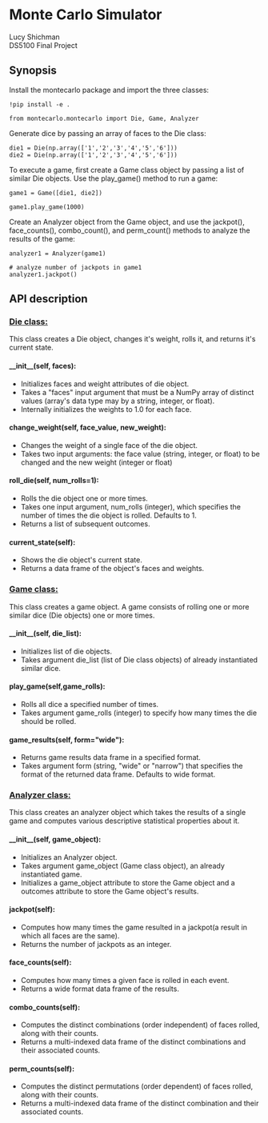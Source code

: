 # Monte Carlo Simulator
Lucy Shichman \
DS5100 Final Project
## Synopsis
Install the montecarlo package and import the three classes:
```
!pip install -e .
```
```
from montecarlo.montecarlo import Die, Game, Analyzer
```
Generate dice by passing an array of faces to the Die class:
```
die1 = Die(np.array(['1','2','3','4','5','6']))
die2 = Die(np.array(['1','2','3','4','5','6']))
```
To execute a game, first create a Game class object by passing a list of similar Die objects. Use the play_game() method to run a game:
```
game1 = Game([die1, die2])
```
```
game1.play_game(1000)
```
Create an Analyzer object from the Game object, and use the jackpot(), face_counts(), combo_count(), and perm_count() methods to analyze the results of the game:
```
analyzer1 = Analyzer(game1)
```
```
# analyze number of jackpots in game1
analyzer1.jackpot()
```
## API description
### <ins>Die class:</ins> 
This class creates a Die object, changes it's weight, rolls it, and returns it's current state.
#### \_\_init__(self, faces): 
* Initializes faces and weight attributes of die object.
* Takes a "faces" input argument that must be a NumPy array of distinct values (array's data type may by a string, integer, or float).
* Internally initializes the weights to 1.0 for each face. 
#### change_weight(self, face_value, new_weight):
* Changes the weight of a single face of the die object.
* Takes two input arguments: the face value (string, integer, or float) to be changed and the new weight (integer or float)
#### roll_die(self, num_rolls=1):
* Rolls the die object one or more times.
* Takes one input argument, num_rolls (integer), which specifies the number of times the die object is rolled. Defaults to 1.
* Returns a list of subsequent outcomes.
#### current_state(self):
* Shows the die object's current state.
* Returns a data frame of the object's faces and weights.
### <ins>Game class:</ins>
This class creates a game object. A game consists of rolling one or more similar dice (Die objects) one or more times.
#### \_\_init__(self, die_list):
* Initializes list of die objects.
* Takes argument die_list (list of Die class objects) of already instantiated similar dice.
#### play_game(self,game_rolls):
* Rolls all dice a specified number of times.
* Takes argument game_rolls (integer) to specify how many times the die should be rolled.
#### game_results(self, form="wide"):
* Returns game results data frame in a specified format.
* Takes argument form (string, "wide" or "narrow") that specifies the format of the returned data frame. Defaults to wide format.
### <ins>Analyzer class:</ins>
This class creates an analyzer object which takes the results of a single game and computes various descriptive statistical properties about it.
#### \_\_init__(self, game_object):
* Initializes an Analyzer object.
* Takes argument game_object (Game class object), an already instantiated game.
* Initializes a game_object attribute to store the Game object and a outcomes attribute to store the Game object's results.
#### jackpot(self):
* Computes how many times the game resulted in a jackpot(a result in which all faces are the same).
* Returns the number of jackpots as an integer.
#### face_counts(self):
* Computes how many times a given face is rolled in each event.
* Returns a wide format data frame of the results.
#### combo_counts(self):
* Computes the distinct combinations (order independent) of faces rolled, along with their counts.
* Returns a multi-indexed data frame of the distinct combinations and their associated counts.
#### perm_counts(self):
* Computes the distinct permutations (order dependent) of faces rolled, along with their counts.
* Returns a multi-indexed data frame of the distinct combination and their associated counts.
